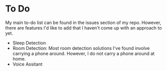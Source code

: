 # To Do
My main to-do list can be found in the issues section of my repo. However, there are features I'd like to add that I haven't come up with an approach to yet.

* Sleep Detection
* Room Detection: Most room detection solutions I've found involve carrying a phone around. However, I do not carry a phone around at home.
* Voice Assitant